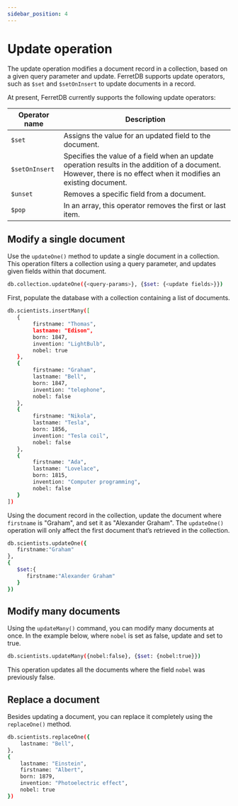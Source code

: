 ```yaml
---
sidebar_position: 4
---
```



# Update operation

The update operation modifies a document record in a collection, based on a given query parameter and update.
FerretDB supports update operators, such as `$set` and `$setOnInsert` to update documents in a record.

At present, FerretDB currently supports the following update operators:

| Operator name | Description |
| --- | --- |
| `$set` | Assigns the value for an updated field to the document. |
| `$setOnInsert` | Specifies the value of a field when an update operation results in the addition of a document.  However, there is no effect when it modifies an existing document. |
| `$unset` | Removes a specific field from a document. |
| `$pop` | In an array, this operator removes the first or last item. |

## Modify a single document

Use the `updateOne()` method to update a single document in a collection.
This operation filters a collection using a query parameter, and updates given fields within that document.

```sh
db.collection.updateOne({<query-params>}, {$set: {<update fields>}})
```

First, populate the database with a collection containing a list of documents.

```sh
db.scientists.insertMany([
   {
        firstname: "Thomas",
        lastname: "Edison",
        born: 1847,
        invention: "LightBulb",
        nobel: true
   },
   {
        firstname: "Graham",
        lastname: "Bell",
        born: 1847,
        invention: "telephone",
        nobel: false
   },
   {
        firstname: "Nikola",
        lastname: "Tesla",
        born: 1856,
        invention: "Tesla coil",
        nobel: false
   },
   {
        firstname: "Ada",
        lastname: "Lovelace",
        born: 1815,
        invention: "Computer programming",
        nobel: false
   }
])
```

Using the document record in the collection, update the document where `firstname` is "Graham", and set it as "Alexander Graham".
The `updateOne()` operation will only affect the first document that’s retrieved in the collection.

```sh
db.scientists.updateOne({
   firstname:"Graham"
},
{
   $set:{
      firstname:"Alexander Graham"
   }
})
```

## Modify many documents

Using the `updateMany()` command, you can modify many documents at once.
In the example below, where `nobel` is set as false, update and set to true.

```sh
db.scientists.updateMany({nobel:false}, {$set: {nobel:true}})
```

This operation updates all the documents where the field `nobel` was previously false.

## Replace a document

Besides updating a document, you can replace it completely using the `replaceOne()` method.

```sh
db.scientists.replaceOne({
    lastname: "Bell",
},
{
    lastname: "Einstein",
    firstname: "Albert",
    born: 1879,
    invention: "Photoelectric effect",
    nobel: true
})
```
